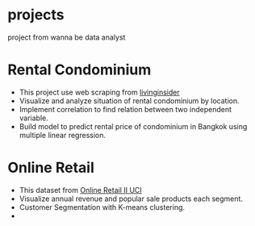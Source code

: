 # projects
  project from wanna be data analyst

# Rental Condominium
  * This project use web scraping from [livinginsider](https://www.livinginsider.com)
 * Visualize and analyze situation of rental condominium by location.
 * Implement correlation to find relation between two independent variable.
 * Build model to predict rental price of condominium in Bangkok using multiple linear regression.   

# Online Retail 
  * This dataset from [Online Retail II UCI](https://www.kaggle.com/datasets/mashlyn/online-retail-ii-uci)
  * Visualize annual revenue and popular sale products each segment.
  * Customer Segmentation with K-means clustering. 
  * 
  
  
